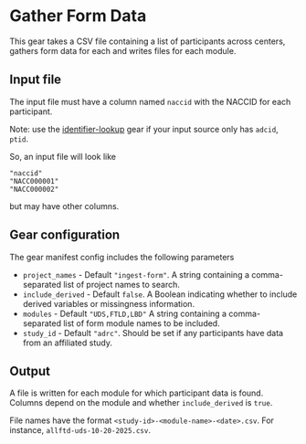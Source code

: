 # Gather Form Data

This gear takes a CSV file containing a list of participants across centers, gathers form data for each and writes files for each module.

## Input file

The input file must have a column named `naccid` with the NACCID for each participant.

Note: use the [identifier-lookup](../identifier_lookup/) gear if your input source only has `adcid`, `ptid`.

So, an input file will look like

```csv
"naccid"
"NACC000001"
"NACC000002"
```

but may have other columns.

## Gear configuration

The gear manifest config includes the following parameters

- `project_names` - Default `"ingest-form"`.
  A string containing a comma-separated list of project names to search.
- `include_derived` - Default `false`.
  A Boolean indicating whether to include derived variables or missingness information.
- `modules` - Default `"UDS,FTLD,LBD"`
  A string containing a comma-separated list of form module names to be included.
- `study_id` - Default `"adrc"`.
  Should be set if any participants have data from an affiliated study.

## Output

A file is written for each module for which participant data is found.
Columns depend on the module and whether `include_derived` is `true`.

File names have the format `<study-id>-<module-name>-<date>.csv`.
For instance, `allftd-uds-10-20-2025.csv`.